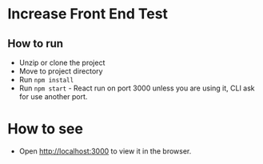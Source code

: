 # Increase Front End Test

## How to run

- Unzip or clone the project
- Move to project directory
- Run `npm install`
- Run `npm start` - React run on port 3000 unless you are using it, CLI ask for use another port.

# How to see
- Open [http://localhost:3000](http://localhost:3000) to view it in the browser.